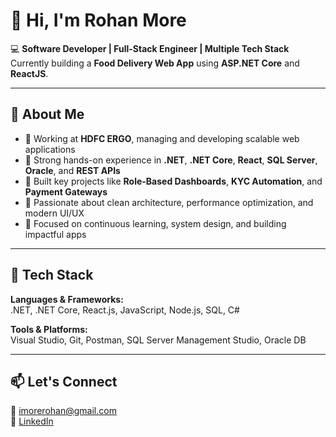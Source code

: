 # 👋 Hi, I'm Rohan More

💻 **Software Developer | Full-Stack Engineer | Multiple Tech Stack**  
Currently building a **Food Delivery Web App** using **ASP.NET Core** and **ReactJS**.

---

## 🚀 About Me

- 🔹 Working at **HDFC ERGO**, managing and developing scalable web applications  
- 🔹 Strong hands-on experience in **.NET**, **.NET Core**, **React**, **SQL Server**, **Oracle**, and **REST APIs**  
- 🔹 Built key projects like **Role-Based Dashboards**, **KYC Automation**, and **Payment Gateways**  
- 🔹 Passionate about clean architecture, performance optimization, and modern UI/UX  
- 🔹 Focused on continuous learning, system design, and building impactful apps

---

## 🔧 Tech Stack

**Languages & Frameworks:**  
.NET, .NET Core, React.js, JavaScript, Node.js, SQL, C#

**Tools & Platforms:**  
Visual Studio, Git, Postman, SQL Server Management Studio, Oracle DB

---

## 📫 Let's Connect

📧 imorerohan@gmail.com  
🔗 [LinkedIn](https://www.linkedin.com/in/rohan-more-218995340/)

